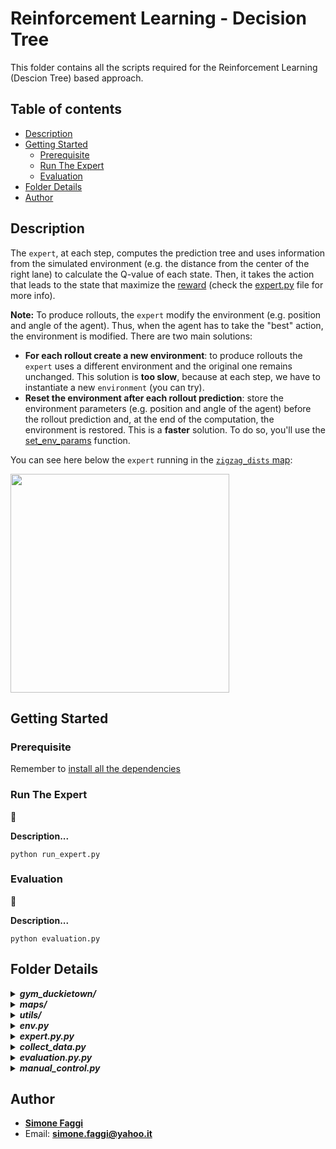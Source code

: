 # Reinforcement Learning - Decision Tree
This folder contains all the scripts required for the Reinforcement Learning (Descion Tree) based approach.

## Table of contents
* [Description](#description)
* [Getting Started](#getting-started)
    * [Prerequisite](#prerequisite)
    * [Run The Expert](#run-the-expert) 
    * [Evaluation](#evaluation)
* [Folder Details](#folder-details)
* [Author](#author)

## Description
The `expert`, at each step, computes the prediction tree 
and uses information from the simulated environment (e.g. the distance from the center of the right lane) 
to calculate the Q-value of each state. Then, it takes the action that leads to the state that maximize the [reward](https://github.com/FaMoSi/Duckietown-Aido4/blob/6d05e3ef26ccde7283a6f4d97e3ace311565865a/exper_RL/expert.py#L164) 
(check the [expert.py](expert_RL/expert.py) file for more info).

**Note:** To produce rollouts, the `expert` modify the environment (e.g. position and angle of the agent). 
Thus, when the agent has to take the "best" action, the environment is modified.
There are two main solutions:
* **For each rollout create a new environment**: 
to produce rollouts the `expert` uses a different environment and the original one remains unchanged. 
This solution is **too slow**, because at each step, we have to instantiate a new `environment` (you can try). 
* **Reset the environment after each rollout prediction**: store the environment parameters (e.g. position and angle of the agent)
before the rollout prediction and, at the end of the computation,
the environment is restored. This is a **faster** solution. 
To do so, you'll use the [set_env_params](https://github.com/FaMoSi/Duckietown-Aido4/blob/6d05e3ef26ccde7283a6f4d97e3ace311565865a/expert_RL/gym_duckietown/simulator.py#L609) 
function.

You can see here below the `expert` running in the [`zigzag_dists` map](https://github.com/FaMoSi/Duckietown-Aido4/blob/master/expert_RL/maps/zigzag_dists.yaml):

<img width="350" height="350" src="./media/gifs/duckie.gif">

## Getting Started

### Prerequisite
Remember to [install all the dependencies](../README.md#prerequisite)

### Run The Expert
:construction_worker:

**Description...**

``` 
python run_expert.py
```

### Evaluation
:construction_worker:

**Description...**

``` 
python evaluation.py
```

## Folder Details
<details>
<summary><b><i>gym_duckietown/</i></b></summary>
</details>

<details>
<summary><b><i>maps/</i></b></summary>
</details>

<details>
<summary><b><i>utils/</i></b></summary>
</details>

<details>
<summary><b><i>env.py</i></b></summary>
</details>

<details>
<summary><b><i>expert.py.py</i></b></summary>
</details>

<details>
<summary><b><i>collect_data.py</i></b></summary>
</details>

<details>
<summary><b><i>evaluation.py.py</i></b></summary>
</details>

<details>
<summary><b><i>manual_control.py</i></b></summary>
</details>

## Author
* **[Simone Faggi](https://github.com/FaMoSi)**
* Email: **simone.faggi@yahoo.it**
